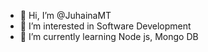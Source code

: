 - 👋 Hi, I’m @JuhainaMT
- 👀 I’m interested in Software Development
- 🌱 I’m currently learning Node js, Mongo DB

<!---
JuhainaMT/JuhainaMT is a ✨ special ✨ repository because its `README.md` (this file) appears on your GitHub profile.
You can click the Preview link to take a look at your changes.
--->

